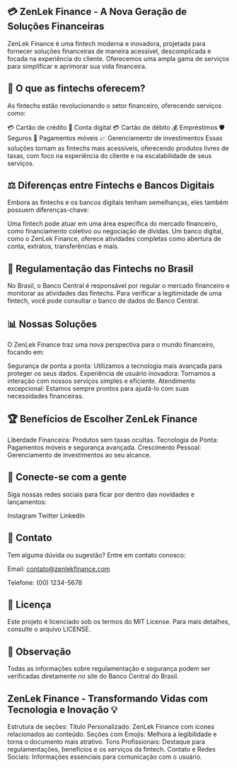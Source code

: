 ## 💳 ZenLek Finance - A Nova Geração de Soluções Financeiras
ZenLek Finance é uma fintech moderna e inovadora, projetada para fornecer soluções financeiras de maneira acessível, descomplicada e focada na experiência do cliente. Oferecemos uma ampla gama de serviços para simplificar e aprimorar sua vida financeira.

## 🚀 O que as fintechs oferecem?
As fintechs estão revolucionando o setor financeiro, oferecendo serviços como:

💳 Cartão de crédito
🏦 Conta digital
💳 Cartão de débito
💰 Empréstimos
🛡️ Seguros
📲 Pagamentos móveis
📈 Gerenciamento de investimentos
Essas soluções tornam as fintechs mais acessíveis, oferecendo produtos livres de taxas, com foco na experiência do cliente e na escalabilidade de seus serviços.

## ⚖️ Diferenças entre Fintechs e Bancos Digitais
Embora as fintechs e os bancos digitais tenham semelhanças, eles também possuem diferenças-chave:

Uma fintech pode atuar em uma área específica do mercado financeiro, como financiamento coletivo ou negociação de dívidas.
Um banco digital, como o ZenLek Finance, oferece atividades completas como abertura de conta, extratos, transferências e mais.
## 🚦 Regulamentação das Fintechs no Brasil
No Brasil, o Banco Central é responsável por regular o mercado financeiro e monitorar as atividades das fintechs. Para verificar a legitimidade de uma fintech, você pode consultar o banco de dados do Banco Central.

## 📊 Nossas Soluções
O ZenLek Finance traz uma nova perspectiva para o mundo financeiro, focando em:

Segurança de ponta a ponta: Utilizamos a tecnologia mais avançada para proteger os seus dados.
Experiência de usuário inovadora: Tornamos a interação com nossos serviços simples e eficiente.
Atendimento excepcional: Estamos sempre prontos para ajudá-lo com suas necessidades financeiras.
## 🏆 Benefícios de Escolher ZenLek Finance
Liberdade Financeira: Produtos sem taxas ocultas.
Tecnologia de Ponta: Pagamentos móveis e segurança avançada.
Crescimento Pessoal: Gerenciamento de investimentos ao seu alcance.
## 📱 Conecte-se com a gente
Siga nossas redes sociais para ficar por dentro das novidades e lançamentos:

Instagram
Twitter
LinkedIn
## 📩 Contato
Tem alguma dúvida ou sugestão? Entre em contato conosco:

Email: contato@zenlekfinance.com

Telefone: (00) 1234-5678

## 📄 Licença
Este projeto é licenciado sob os termos do MIT License. Para mais detalhes, consulte o arquivo LICENSE.

## 📝 Observação
Todas as informações sobre regulamentação e segurança podem ser verificadas diretamente no site do Banco Central do Brasil.

## ZenLek Finance - Transformando Vidas com Tecnologia e Inovação 💡
Estrutura de seções:
Título Personalizado: ZenLek Finance com ícones relacionados ao conteúdo.
Seções com Emojis: Melhora a legibilidade e torna o documento mais atrativo.
Tons Profissionais: Destaque para regulamentações, benefícios e os serviços da fintech.
Contato e Redes Sociais: Informações essenciais para comunicação com o usuário.
